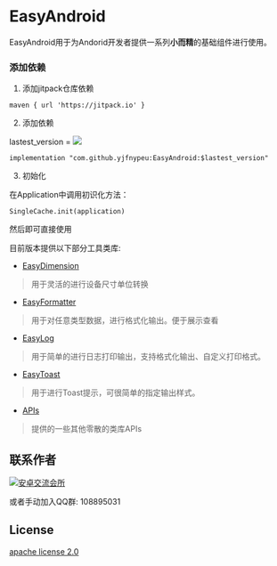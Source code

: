 # EasyAndroid

EasyAndroid用于为Andorid开发者提供一系列**小而精**的基础组件进行使用。

### 添加依赖

1. 添加jitpack仓库依赖
```
maven { url 'https://jitpack.io' }
```

2. 添加依赖

lastest_version = [![](https://jitpack.io/v/yjfnypeu/EasyAndroid.svg)](https://jitpack.io/#yjfnypeu/EasyAndroid)

```
implementation "com.github.yjfnypeu:EasyAndroid:$lastest_version"
```

3. 初始化

在Application中调用初识化方法：

```
SingleCache.init(application)
```

然后即可直接使用

目前版本提供以下部分工具类库:

- [EasyDimension](./docs/EasyDimension.md)
> 用于灵活的进行设备尺寸单位转换
- [EasyFormatter](./docs/EasyFormatter.md)
> 用于对任意类型数据，进行格式化输出。便于展示查看
- [EasyLog](./docs/EasyLog.md)
> 用于简单的进行日志打印输出，支持格式化输出、自定义打印格式。
- [EasyToast](./docs/EasyToast.md)
> 用于进行Toast提示，可很简单的指定输出样式。
- [APIs](./docs/APIs.md)
> 提供的一些其他零散的类库APIs

## 联系作者

<a target="_blank" href="http://shang.qq.com/wpa/qunwpa?idkey=99e758d20823a18049a06131b6d1b2722878720a437b4690e238bce43aceb5e1"><img border="0" src="http://pub.idqqimg.com/wpa/images/group.png" alt="安卓交流会所" title="安卓交流会所"></a>

或者手动加入QQ群: 108895031

## License

[apache license 2.0](http://choosealicense.com/licenses/apache/)
